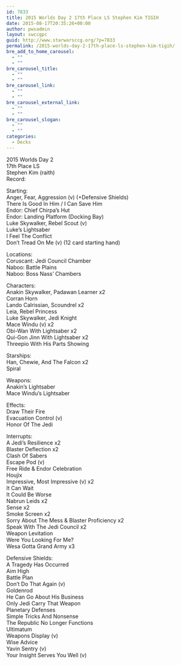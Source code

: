 ```yaml
---
id: 7833
title: 2015 Worlds Day 2 17th Place LS Stephen Kim TIGIH
date: 2015-08-17T20:35:26+00:00
author: pwsadmin
layout: swccgpc
guid: http://www.starwarsccg.org/?p=7833
permalink: /2015-worlds-day-2-17th-place-ls-stephen-kim-tigih/
bre_add_to_home_carousel:
  - ""
  - ""
bre_carousel_title:
  - ""
  - ""
bre_carousel_link:
  - ""
  - ""
bre_carousel_external_link:
  - ""
  - ""
bre_carousel_slogan:
  - ""
  - ""
categories:
  - Decks
---
```

2015 Worlds Day 2  
17th Place LS  
Stephen Kim (raith)  
Record:

Starting:  
Anger, Fear, Aggression (v) (+Defensive Shields)  
There Is Good In Him / I Can Save Him  
Endor: Chief Chirpa&#8217;s Hut  
Endor: Landing Platform (Docking Bay)  
Luke Skywalker, Rebel Scout (v)  
Luke&#8217;s Lightsaber  
I Feel The Conflict  
Don&#8217;t Tread On Me (v) (12 card starting hand)

Locations:  
Coruscant: Jedi Council Chamber  
Naboo: Battle Plains  
Naboo: Boss Nass&#8217; Chambers

Characters:  
Anakin Skywalker, Padawan Learner x2  
Corran Horn  
Lando Calrissian, Scoundrel x2  
Leia, Rebel Princess  
Luke Skywalker, Jedi Knight  
Mace Windu (v) x2  
Obi-Wan With Lightsaber x2  
Qui-Gon Jinn With Lightsaber x2  
Threepio With His Parts Showing

Starships:  
Han, Chewie, And The Falcon x2  
Spiral

Weapons:  
Anakin&#8217;s Lightsaber  
Mace Windu&#8217;s Lightsaber

Effects:  
Draw Their Fire  
Evacuation Control (v)  
Honor Of The Jedi

Interrupts:  
A Jedi&#8217;s Resilience x2  
Blaster Deflection x2  
Clash Of Sabers  
Escape Pod (v)  
Free Ride & Endor Celebration  
Houjix  
Impressive, Most Impressive (v) x2  
It Can Wait  
It Could Be Worse  
Nabrun Leids x2  
Sense x2  
Smoke Screen x2  
Sorry About The Mess & Blaster Proficiency x2  
Speak With The Jedi Council x2  
Weapon Levitation  
Were You Looking For Me?  
Wesa Gotta Grand Army x3

Defensive Shields:  
A Tragedy Has Occurred  
Aim High  
Battle Plan  
Don&#8217;t Do That Again (v)  
Goldenrod  
He Can Go About His Business  
Only Jedi Carry That Weapon  
Planetary Defenses  
Simple Tricks And Nonsense  
The Republic No Longer Functions  
Ultimatum  
Weapons Display (v)  
Wise Advice  
Yavin Sentry (v)  
Your Insight Serves You Well (v)